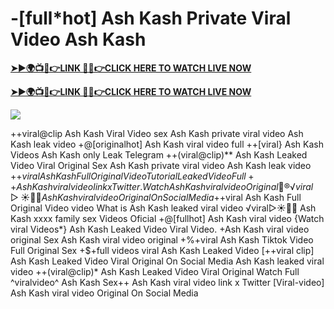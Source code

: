 #    -[full*hot] Ash Kash Private Viral Video Ash Kash

**[➤►🌍📺📱👉LINK 🔴✅👉CLICK HERE TO WATCH LIVE NOW](https://cutt.ly/ZrqxdKBg)**

**[➤►🌍📺📱👉LINK 🔴✅👉CLICK HERE TO WATCH LIVE NOW](https://cutt.ly/ZrqxdKBg)**

[![](https://blogger.googleusercontent.com/img/b/R29vZ2xl/AVvXsEjly1_Jd6fwzfMpqBttKB75cqKlfeme68djTcwoVtnCKQqlBEMC7avhQDkCiZP2V4MA4ADw2tRwTKTbstPHU5ZNXJeaRPOBgpDy-TmzhSmEb-NeClIFzVdOblRd6Ch1U9LBiEulx0WHmcZEwxwUxagnbG0kPcZgqm5HvpiKMTTe5kCP6VDr6LTudCVCw34b/s1280/Leaked.png)](https://cutt.ly/ZrqxdKBg)

++viral@clip Ash Kash Viral Video sex Ash Kash private viral video Ash Kash leak video +@[originalhot] Ash Kash viral video full ++[viral} Ash Kash Videos Ash Kash only Leak Telegram ++(viral@clip)** Ash Kash Leaked Video Viral Original Sex Ash Kash private viral video Ash Kash leak video +$+viral Ash Kash Full Original Video Tutorial Leaked Video Full++ Ash Kash viral video link x Twitter. {Watch} Ash Kash viral video Original 👙®️√viral▷☀️👄💥 Ash Kash viral video Original On Social Media +$+viral Ash Kash Full Original Video video What is Ash Kash leaked viral video ️√viral▷☀️👄💥 Ash Kash xxxx family sex Videos Oficial +@[fullhot] Ash Kash viral video {Watch viral Videos*} Ash Kash Leaked Video Viral Video. +Ash Kash viral video original Sex Ash Kash viral video original +%+viral Ash Kash Tiktok Video Full Original Sex +$+full videos viral Ash Kash Leaked Video [++viral clip] Ash Kash Leaked Video Viral Original On Social Media Ash Kash leaked viral video ++(viral@clip)* Ash Kash Leaked Video Viral Original Watch Full ^viralvideo^ Ash Kash Sex++ Ash Kash viral video link x Twitter [Viral-video] Ash Kash viral video Original On Social Media
